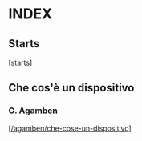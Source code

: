 # INDEX
## Starts
[[starts]]
## Che cos'è un dispositivo
### G. Agamben
[[/agamben/che-cose-un-dispositivo]]


[//begin]: # "Autogenerated link references for markdown compatibility"
[starts]: starts "starts"
[/agamben/che-cose-un-dispositivo]: agamben/che-cose-un-dispositivo "Che cos'è un dispositivo"
[//end]: # "Autogenerated link references"